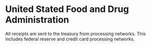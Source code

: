 # United Stated Food and Drug Administration

All receipts are sent to the treasury from processing networks. This includes federal reserve and credit card processing networks.
